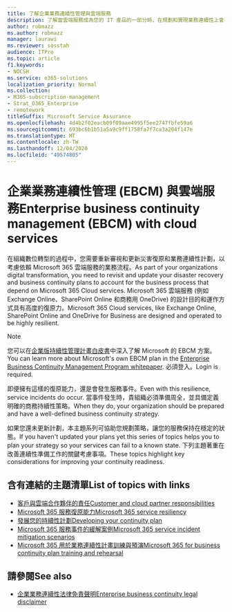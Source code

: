 ```yaml
---
title: 了解企業業務連續性管理與雲端服務
description: 了解當雲端服務成為您的 IT 產品的一部分時，在規劃和實現業務連續性上會有何不同。
author: robmazz
ms.author: robmazz
manager: laurawi
ms.reviewer: sosstah
audience: ITPro
ms.topic: article
f1.keywords:
- NOCSH
ms.service: o365-solutions
localization_priority: Normal
ms.collection:
- M365-subscription-management
- Strat_O365_Enterprise
- remotework
titleSuffix: Microsoft Service Assurance
ms.openlocfilehash: 4d4b2f02eacb09f09aae4995f5ee2747fbfe59a6
ms.sourcegitcommit: 693bc6b1b51a5a9c9ff1758fa7f7ca3a204f147e
ms.translationtype: MT
ms.contentlocale: zh-TW
ms.lasthandoff: 12/04/2020
ms.locfileid: "49574805"
---
```

# <a name="enterprise-business-continuity-management-ebcm-with-cloud-services"></a><span data-ttu-id="6286e-103">企業業務連續性管理 (EBCM) 與雲端服務</span><span class="sxs-lookup"><span data-stu-id="6286e-103">Enterprise business continuity management (EBCM) with cloud services</span></span>

<span data-ttu-id="6286e-104">在組織數位轉型的過程中，您需要重新審視和更新災害復原和業務連續性計劃，以考慮依賴 Microsoft 365 雲端服務的業務流程。</span><span class="sxs-lookup"><span data-stu-id="6286e-104">As part of your organizations digital transformation, you need to revisit and update your disaster recovery and business continuity plans to account for the business process that depend on Microsoft 365 Cloud services.</span></span> <span data-ttu-id="6286e-105">Microsoft 365 雲端服務 (例如 Exchange Online、SharePoint Online 和商務用 OneDrive) 的設計目的和運作方式具有高度的復原力。</span><span class="sxs-lookup"><span data-stu-id="6286e-105">Microsoft 365 Cloud services, like Exchange Online, SharePoint Online and OneDrive for Business are designed and operated to be highly resilient.</span></span>

> [!NOTE]
> <span data-ttu-id="6286e-106">您可以在[企業版持續性管理計畫白皮書](https://go.microsoft.com/fwlink/?linkid=2121521)中深入了解 Microsoft 的 EBCM 方案。</span><span class="sxs-lookup"><span data-stu-id="6286e-106">You can learn more about Microsoft's own EBCM plan in the [Enterprise Business Continuity Management Program whitepaper](https://go.microsoft.com/fwlink/?linkid=2121521).</span></span> <span data-ttu-id="6286e-107">必須登入。</span><span class="sxs-lookup"><span data-stu-id="6286e-107">Login is required.</span></span>

<span data-ttu-id="6286e-108">即便擁有這樣的復原能力，還是會發生服務事件。</span><span class="sxs-lookup"><span data-stu-id="6286e-108">Even with this resilience, service incidents do occur.</span></span> <span data-ttu-id="6286e-109">當事件發生時，貴組織必須準備周全，並具備定義明確的商務持續性策略。</span><span class="sxs-lookup"><span data-stu-id="6286e-109">When they do, your organization should be prepared and have a well-defined business continuity strategy.</span></span>

<span data-ttu-id="6286e-110">如果您還未更新計劃，本主題系列可協助您規劃策略，讓您的服務保持在穩定的狀態。</span><span class="sxs-lookup"><span data-stu-id="6286e-110">If you haven't updated your plans yet this series of topics helps you to plan your strategy so your services can fail to a known state.</span></span> <span data-ttu-id="6286e-111">下列主題著重在改善連續性準備工作的關鍵考慮事項。</span><span class="sxs-lookup"><span data-stu-id="6286e-111">These topics highlight key considerations for improving your continuity readiness.</span></span>

## <a name="list-of-topics-with-links"></a><span data-ttu-id="6286e-112">含有連結的主題清單</span><span class="sxs-lookup"><span data-stu-id="6286e-112">List of topics with links</span></span>

- [<span data-ttu-id="6286e-113">客戶與雲端合作夥伴的責任</span><span class="sxs-lookup"><span data-stu-id="6286e-113">Customer and cloud partner responsibilities</span></span>](assurance-customer-and-cloud-partner-ebcm-responsibilities.md)
- [<span data-ttu-id="6286e-114">Microsoft 365 服務復原能力</span><span class="sxs-lookup"><span data-stu-id="6286e-114">Microsoft 365 service resiliency</span></span>](assurance-m365-service-resiliency.md)
- [<span data-ttu-id="6286e-115">發展您的持續性計劃</span><span class="sxs-lookup"><span data-stu-id="6286e-115">Developing your continuity plan</span></span>](assurance-developing-your-ebcm-plan.md)
- [<span data-ttu-id="6286e-116">Microsoft 365 服務事件的緩解案例</span><span class="sxs-lookup"><span data-stu-id="6286e-116">Microsoft 365 service incident mitigation scenarios</span></span>](assurance-microsoft-365-mitigations.md)
- [<span data-ttu-id="6286e-117">Microsoft 365 用於業務連續性計畫訓練與預演</span><span class="sxs-lookup"><span data-stu-id="6286e-117">Microsoft 365 for business continuity plan training and rehearsal</span></span>](assurance-ebcm-plan-rehearsal-and-user-training.md)

## <a name="see-also"></a><span data-ttu-id="6286e-118">請參閱</span><span class="sxs-lookup"><span data-stu-id="6286e-118">See also</span></span>

- [<span data-ttu-id="6286e-119">企業業務連續性法律免責聲明</span><span class="sxs-lookup"><span data-stu-id="6286e-119">Enterprise business continuity legal disclaimer</span></span>](assurance-ebcm-legal-disclaimer.md)
